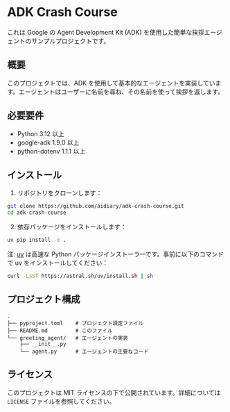 # ADK Crash Course

これは Google の Agent Development Kit (ADK) を使用した簡単な挨拶エージェントのサンプルプロジェクトです。

## 概要

このプロジェクトでは、ADK を使用して基本的なエージェントを実装しています。エージェントはユーザーに名前を尋ね、その名前を使って挨拶を返します。

## 必要要件

- Python 3.12 以上
- google-adk 1.9.0 以上
- python-dotenv 1.1.1 以上

## インストール

1. リポジトリをクローンします：

```bash
git clone https://github.com/aidiary/adk-crash-course.git
cd adk-crash-course
```

2. 依存パッケージをインストールします：

```bash
uv pip install -e .
```

注: [uv](https://github.com/astral-sh/uv) は高速な Python パッケージインストーラーです。事前に以下のコマンドで uv をインストールしてください：

```bash
curl -LsSf https://astral.sh/uv/install.sh | sh
```

## プロジェクト構成

```
.
├── pyproject.toml    # プロジェクト設定ファイル
├── README.md         # このファイル
└── greeting_agent/   # エージェントの実装
    ├── __init__.py
    └── agent.py      # エージェントの主要なコード
```

## ライセンス

このプロジェクトは MIT ライセンスの下で公開されています。詳細については `LICENSE` ファイルを参照してください。
